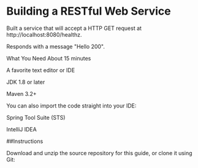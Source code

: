 # Building a RESTful Web Service

Built a service that will accept a HTTP GET request at http://localhost:8080/healthz.

Responds with a message "Hello 200".

What You Need
About 15 minutes

A favorite text editor or IDE

JDK 1.8 or later

Maven 3.2+

You can also import the code straight into your IDE:

Spring Tool Suite (STS)

IntelliJ IDEA

##Instructions

Download and unzip the source repository for this guide, or clone it using Git:
